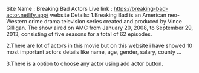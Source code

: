 Site Name : Breaking Bad Actors
Live link : https://breaking-bad-actor.netlify.app/
website Details:
1.Breaking Bad is an American neo-Western crime drama television series created and produced by Vince Gilligan. The show aired on AMC from January 20, 2008, to September 29, 2013, consisting of five seasons for a total of 62 episodes.

2.There are lot of actors in this movie but on this website  i have showed 10 most important actors details like name, age, gender, salary, county ...

3.There is a option to choose any actor using add actor button.  